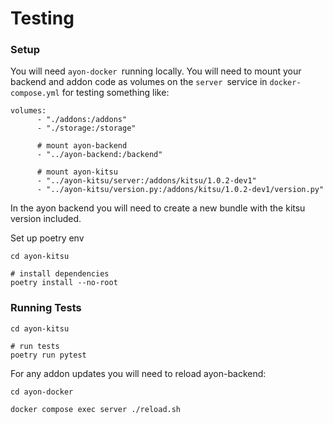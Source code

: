 # Testing

### Setup

You will need `ayon-docker `running locally.  You will need to mount your backend and addon code as volumes on the `server `service in `docker-compose.yml` for testing something like:

```
volumes:
      - "./addons:/addons"
      - "./storage:/storage"

      # mount ayon-backend
      - "../ayon-backend:/backend"

      # mount ayon-kitsu
      - "../ayon-kitsu/server:/addons/kitsu/1.0.2-dev1"
      - "../ayon-kitsu/version.py:/addons/kitsu/1.0.2-dev1/version.py"

```

In the ayon backend you will need to create a new bundle with the kitsu version included.


Set up poetry env

```
cd ayon-kitsu

# install dependencies
poetry install --no-root

```

### Running Tests

```
cd ayon-kitsu

# run tests
poetry run pytest
```

For any addon updates you will need to reload ayon-backend:

```
cd ayon-docker

docker compose exec server ./reload.sh
```
